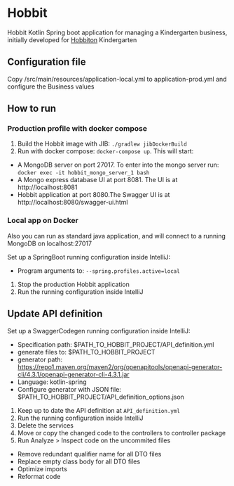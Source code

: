 # Hobbit

Hobbit Kotlin Spring boot application for managing a Kindergarten business, initially developed
for [Hobbiton](http://www.hobbiton.es) Kindergarten

## Configuration file

Copy /src/main/resources/application-local.yml to application-prod.yml and configure the Business values

## How to run

### Production profile with docker compose

1. Build the Hobbit image with JIB: `./gradlew jibDockerBuild`
1. Run with docker compose: `docker-compose up`. This will start:

- A MongoDB server on port 27017. To enter into the mongo server run: `docker exec -it hobbit_mongo_server_1 bash`
- A Mongo express database UI at port 8081. The UI is at http://localhost:8081
- Hobbit application at port 8080.The Swagger UI is at http://localhost:8080/swagger-ui.html

### Local app on Docker

Also you can run as standard java application, and will connect to a running MongoDB on localhost:27017

Set up a SpringBoot running configuration inside IntelliJ:

- Program arguments to: `--spring.profiles.active=local`

1. Stop the production Hobbit application
1. Run the running configuration inside IntelliJ

## Update API definition

Set up a SwaggerCodegen running configuration inside IntelliJ:

- Specification path: $PATH_TO_HOBBIT_PROJECT/API_definition.yml
- generate files to: $PATH_TO_HOBBIT_PROJECT
- generator
  path: https://repo1.maven.org/maven2/org/openapitools/openapi-generator-cli/4.3.1/openapi-generator-cli-4.3.1.jar
- Language: kotlin-spring
- Configure generator with JSON file: $PATH_TO_HOBBIT_PROJECT/API_definition_options.json

1. Keep up to date the API definition at `API_definition.yml`
1. Run the running configuration inside IntelliJ
1. Delete the services
1. Move or copy the changed code to the controllers to controller package
1. Run Analyze > Inspect code on the uncommited files

- Remove redundant qualifier name for all DTO files
- Replace empty class body for all DTO files
- Optimize imports
- Reformat code
  
